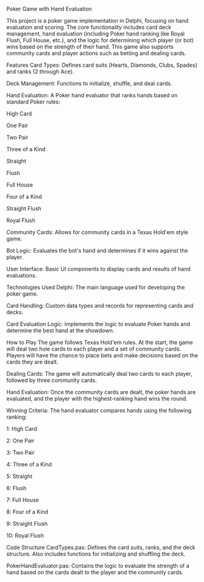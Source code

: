Poker Game with Hand Evaluation


This project is a poker game implementation in Delphi, focusing on hand evaluation and scoring. The core functionality includes card deck management, hand evaluation (including Poker hand ranking like Royal Flush, Full House, etc.), and the logic for determining which player (or bot) wins based on the strength of their hand. This game also supports community cards and player actions such as betting and dealing cards.

Features
Card Types: Defines card suits (Hearts, Diamonds, Clubs, Spades) and ranks (2 through Ace).

Deck Management: Functions to initialize, shuffle, and deal cards.

Hand Evaluation: A Poker hand evaluator that ranks hands based on standard Poker rules:

High Card

One Pair

Two Pair

Three of a Kind

Straight

Flush

Full House

Four of a Kind

Straight Flush

Royal Flush

Community Cards: Allows for community cards in a Texas Hold'em style game.

Bot Logic: Evaluates the bot's hand and determines if it wins against the player.

User Interface: Basic UI components to display cards and results of hand evaluations.

Technologies Used
Delphi: The main language used for developing the poker game.

Card Handling: Custom data types and records for representing cards and decks.

Card Evaluation Logic: Implements the logic to evaluate Poker hands and determine the best hand at the showdown.


How to Play
The game follows Texas Hold'em rules. At the start, the game will deal two hole cards to each player and a set of community cards. Players will have the chance to place bets and make decisions based on the cards they are dealt.

Dealing Cards: The game will automatically deal two cards to each player, followed by three community cards.

Hand Evaluation: Once the community cards are dealt, the poker hands are evaluated, and the player with the highest-ranking hand wins the round.

Winning Criteria: The hand evaluator compares hands using the following ranking:

1: High Card

2: One Pair

3: Two Pair

4: Three of a Kind

5: Straight

6: Flush

7: Full House

8: Four of a Kind

9: Straight Flush

10: Royal Flush

Code Structure
CardTypes.pas: Defines the card suits, ranks, and the deck structure. Also includes functions for initializing and shuffling the deck.

PokerHandEvaluator.pas: Contains the logic to evaluate the strength of a hand based on the cards dealt to the player and the community cards.
